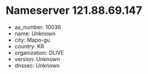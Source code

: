 # Nameserver 121.88.69.147

* as_number: 10036
* name: Unknown
* city: Mapo-gu
* country: KR
* organization: DLIVE
* version: Unknown
* dnssec: Unknown
